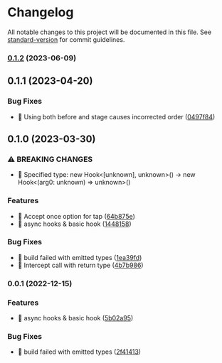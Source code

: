 # Changelog

All notable changes to this project will be documented in this file. See [standard-version](https://github.com/conventional-changelog/standard-version) for commit guidelines.

### [0.1.2](https://github.com/vzt7/unhook/compare/v0.1.1...v0.1.2) (2023-06-09)

## 0.1.1 (2023-04-20)


### Bug Fixes

* 🐛 Using both before and stage causes incorrected order ([0497f84](https://github.com/vzt7/patable/commit/0497f847471d7bd903784079d24dc42ec09f3574))

## 0.1.0 (2023-03-30)


### ⚠ BREAKING CHANGES

* 🧨 Specified type: new Hook<[unknown], unknown>() -> new Hook<(arg0: unknown) => unknown>()

### Features

* 🎸 Accept once option for tap ([64b875e](https://github.com/vzt7/patable/commit/64b875e0e82bd32324b284a9108abe9dcd2eb520))
* 🎸 async hooks & basic hook ([1448158](https://github.com/vzt7/patable/commit/1448158a56a1f3a5d8732a86dd9479195b773c1d))


### Bug Fixes

* 🐛 build failed with emitted types ([1ea39fd](https://github.com/vzt7/patable/commit/1ea39fdaf38f18864a6176e53b3a90ffb4b8ef2f))
* 🐛 Intercept call with return type ([4b7b986](https://github.com/vzt7/patable/commit/4b7b9864e0580d0bbd02b134ee7d3bb1eb1c5a40))

### 0.0.1 (2022-12-15)


### Features

* 🎸 async hooks & basic hook ([5b02a95](https://github.com/vzt7/patable/commit/5b02a951c6804e9caa5658b10b506ae3cca571db))


### Bug Fixes

* 🐛 build failed with emitted types ([2f41413](https://github.com/vzt7/patable/commit/2f41413b95bc3814537e9c0a8be714c287b80b40))
